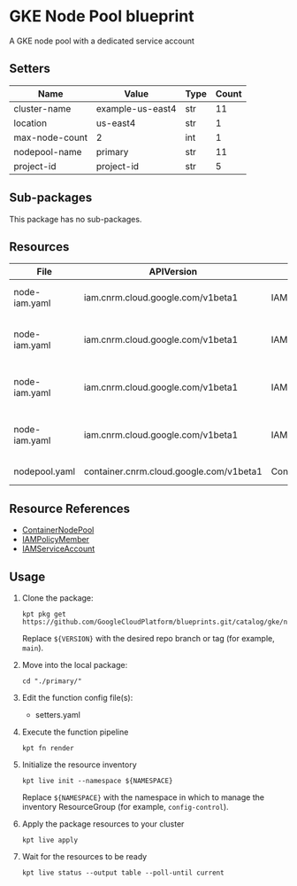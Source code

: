 <!-- BEGINNING OF PRE-COMMIT-BLUEPRINT DOCS HOOK:TITLE -->
# GKE Node Pool blueprint


<!-- END OF PRE-COMMIT-BLUEPRINT DOCS HOOK:TITLE -->
<!-- BEGINNING OF PRE-COMMIT-BLUEPRINT DOCS HOOK:BODY -->
A GKE node pool with a dedicated service account

## Setters

|      Name      |      Value       | Type | Count |
|----------------|------------------|------|-------|
| cluster-name   | example-us-east4 | str  |    11 |
| location       | us-east4         | str  |     1 |
| max-node-count |                2 | int  |     1 |
| nodepool-name  | primary          | str  |    11 |
| project-id     | project-id       | str  |     5 |

## Sub-packages

This package has no sub-packages.

## Resources

|     File      |               APIVersion                |       Kind        |                    Name                     |   Namespace    |
|---------------|-----------------------------------------|-------------------|---------------------------------------------|----------------|
| node-iam.yaml | iam.cnrm.cloud.google.com/v1beta1       | IAMServiceAccount | gke-example-us-east4-primary                | config-control |
| node-iam.yaml | iam.cnrm.cloud.google.com/v1beta1       | IAMPolicyMember   | logwriter-gke-example-us-east4-primary      | config-control |
| node-iam.yaml | iam.cnrm.cloud.google.com/v1beta1       | IAMPolicyMember   | metricwriter-gke-example-us-east4-primary   | config-control |
| node-iam.yaml | iam.cnrm.cloud.google.com/v1beta1       | IAMPolicyMember   | artifactreader-gke-example-us-east4-primary | config-control |
| nodepool.yaml | container.cnrm.cloud.google.com/v1beta1 | ContainerNodePool | example-us-east4-primary                    | config-control |

## Resource References

- [ContainerNodePool](https://cloud.google.com/config-connector/docs/reference/resource-docs/container/containernodepool)
- [IAMPolicyMember](https://cloud.google.com/config-connector/docs/reference/resource-docs/iam/iampolicymember)
- [IAMServiceAccount](https://cloud.google.com/config-connector/docs/reference/resource-docs/iam/iamserviceaccount)

## Usage

1.  Clone the package:
    ```shell
    kpt pkg get https://github.com/GoogleCloudPlatform/blueprints.git/catalog/gke/nodepools/primary@${VERSION}
    ```
    Replace `${VERSION}` with the desired repo branch or tag
    (for example, `main`).

1.  Move into the local package:
    ```shell
    cd "./primary/"
    ```

1.  Edit the function config file(s):
    - setters.yaml

1.  Execute the function pipeline
    ```shell
    kpt fn render
    ```

1.  Initialize the resource inventory
    ```shell
    kpt live init --namespace ${NAMESPACE}
    ```
    Replace `${NAMESPACE}` with the namespace in which to manage
    the inventory ResourceGroup (for example, `config-control`).

1.  Apply the package resources to your cluster
    ```shell
    kpt live apply
    ```

1.  Wait for the resources to be ready
    ```shell
    kpt live status --output table --poll-until current
    ```

<!-- END OF PRE-COMMIT-BLUEPRINT DOCS HOOK:BODY -->
